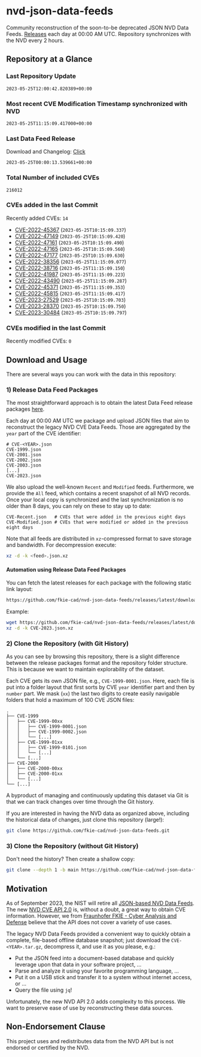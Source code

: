 # nvd-json-data-feeds

Community reconstruction of the soon-to-be deprecated JSON NVD Data Feeds. 
[Releases](https://github.com/fkie-cad/nvd-json-data-feeds/releases/latest) each day at 00:00 AM UTC.
Repository synchronizes with the NVD every 2 hours.

## Repository at a Glance

### Last Repository Update

```plain
2023-05-25T12:00:42.820389+00:00
```

### Most recent CVE Modification Timestamp synchronized with NVD

```plain
2023-05-25T11:15:09.417000+00:00
```

### Last Data Feed Release

Download and Changelog: [Click](https://github.com/fkie-cad/nvd-json-data-feeds/releases/latest)

```plain
2023-05-25T00:00:13.539661+00:00
```

### Total Number of included CVEs

```plain
216012
```

### CVEs added in the last Commit

Recently added CVEs: `14`

* [CVE-2022-45367](CVE-2022/CVE-2022-453xx/CVE-2022-45367.json) (`2023-05-25T10:15:09.337`)
* [CVE-2022-47149](CVE-2022/CVE-2022-471xx/CVE-2022-47149.json) (`2023-05-25T10:15:09.420`)
* [CVE-2022-47161](CVE-2022/CVE-2022-471xx/CVE-2022-47161.json) (`2023-05-25T10:15:09.490`)
* [CVE-2022-47165](CVE-2022/CVE-2022-471xx/CVE-2022-47165.json) (`2023-05-25T10:15:09.560`)
* [CVE-2022-47177](CVE-2022/CVE-2022-471xx/CVE-2022-47177.json) (`2023-05-25T10:15:09.630`)
* [CVE-2022-38356](CVE-2022/CVE-2022-383xx/CVE-2022-38356.json) (`2023-05-25T11:15:09.077`)
* [CVE-2022-38716](CVE-2022/CVE-2022-387xx/CVE-2022-38716.json) (`2023-05-25T11:15:09.150`)
* [CVE-2022-41987](CVE-2022/CVE-2022-419xx/CVE-2022-41987.json) (`2023-05-25T11:15:09.223`)
* [CVE-2022-43490](CVE-2022/CVE-2022-434xx/CVE-2022-43490.json) (`2023-05-25T11:15:09.287`)
* [CVE-2022-45371](CVE-2022/CVE-2022-453xx/CVE-2022-45371.json) (`2023-05-25T11:15:09.353`)
* [CVE-2022-45815](CVE-2022/CVE-2022-458xx/CVE-2022-45815.json) (`2023-05-25T11:15:09.417`)
* [CVE-2023-27529](CVE-2023/CVE-2023-275xx/CVE-2023-27529.json) (`2023-05-25T10:15:09.703`)
* [CVE-2023-28370](CVE-2023/CVE-2023-283xx/CVE-2023-28370.json) (`2023-05-25T10:15:09.750`)
* [CVE-2023-30484](CVE-2023/CVE-2023-304xx/CVE-2023-30484.json) (`2023-05-25T10:15:09.797`)


### CVEs modified in the last Commit

Recently modified CVEs: `0`



## Download and Usage

There are several ways you can work with the data in this repository:

### 1) Release Data Feed Packages

The most straightforward approach is to obtain the latest Data Feed release packages [here](https://github.com/fkie-cad/nvd-json-data-feeds/releases/latest).

Each day at 00:00 AM UTC we package and upload JSON files that aim to reconstruct the legacy NVD CVE Data Feeds.
Those are aggregated by the `year` part of the CVE identifier:

```
# CVE-<YEAR>.json
CVE-1999.json
CVE-2001.json
CVE-2002.json
CVE-2003.json
[...]
CVE-2023.json
```

We also upload the well-known `Recent` and `Modified` feeds.
Furthermore, we provide the `All` feed, which contains a recent snapshot of all NVD records.
Once your local copy is synchronized and the last synchronization is no older than 8 days, you can rely on these to stay up to date:

```plain
CVE-Recent.json   # CVEs that were added in the previous eight days
CVE-Modified.json # CVEs that were modified or added in the previous eight days
```

Note that all feeds are distributed in `xz`-compressed format to save storage and bandwidth.
For decompression execute:

```sh
xz -d -k <feed>.json.xz
```


#### Automation using Release Data Feed Packages

You can fetch the latest releases for each package with the following static link layout:

```sh
https://github.com/fkie-cad/nvd-json-data-feeds/releases/latest/download/CVE-<YEAR>.json.xz
```

Example:

```sh
wget https://github.com/fkie-cad/nvd-json-data-feeds/releases/latest/download/CVE-2023.json.xz
xz -d -k CVE-2023.json.xz
```

### 2) Clone the Repository (with Git History)

As you can see by browsing this repository, there is a slight difference between the release packages format and the repository folder structure.
This is because we want to maintain explorability of the dataset.

Each CVE gets its own JSON file, e.g., `CVE-1999-0001.json`.
Here, each file is put into a folder layout that first sorts by CVE `year` identifier part and then by `number` part.
We mask (`xx`) the last two digits to create easily navigable folders that hold a maximum of 100 CVE JSON files:

```plain
.
├── CVE-1999
│   ├── CVE-1999-00xx
│   │   ├── CVE-1999-0001.json
│   │   ├── CVE-1999-0002.json
│   │   └── [...]
│   ├── CVE-1999-01xx
│   │   ├── CVE-1999-0101.json
│   │   └── [...]
│   └── [...]
├── CVE-2000
│   ├── CVE-2000-00xx
│   ├── CVE-2000-01xx
│   └── [...]
└── [...]
```

A byproduct of managing and continuously updating this dataset via Git is that we can track changes over time through the Git history.

If you are interested in having the NVD data as organized above, including the historical data of changes, just clone this repository (large!):

```sh
git clone https://github.com/fkie-cad/nvd-json-data-feeds.git
```

### 3) Clone the Repository (without Git History)

Don't need the history? Then create a shallow copy:

```sh
git clone --depth 1 -b main https://github.com/fkie-cad/nvd-json-data-feeds.git
```

## Motivation

As of September 2023, the NIST will retire all [JSON-based NVD Data Feeds](https://nvd.nist.gov/vuln/data-feeds#divRetirementBanner-1).
The new [NVD CVE API 2.0](https://nvd.nist.gov/developers/vulnerabilities) is, without a doubt, a great way to obtain CVE information.
However, we from [Fraunhofer FKIE - Cyber Analysis and Defense](https://www.fkie.fraunhofer.de/en/departments/cad.html) believe that the API does not cover a variety of use cases.

The legacy NVD Data Feeds provided a convenient way to quickly obtain a complete, file-based offline database snapshot; just download the `CVE-<YEAR>.tar.gz`, decompress it, and use it as you please, e.g.:

* Put the JSON feed into a document-based database and quickly leverage upon that data in your software project, ...
* Parse and analyze it using your favorite programming language, ...
* Put it on a USB stick and transfer it to a system without internet access, or ...
* Query the file using `jq`!

Unfortunately, the new NVD API 2.0 adds complexity to this process.
We want to preserve ease of use by reconstructing these data sources.

## Non-Endorsement Clause

This project uses and redistributes data from the NVD API but is not endorsed or certified by the NVD.